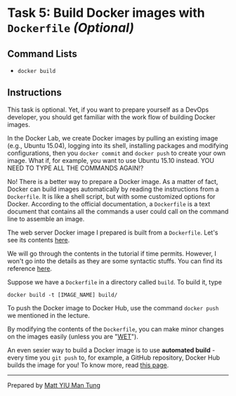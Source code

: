 # Task 5: Build Docker images with `Dockerfile` *(Optional)*

## Command Lists

- `docker build`

## Instructions

This task is optional. Yet, if you want to prepare yourself as a DevOps developer, you should get familiar with the work flow of building Docker images.

In the Docker Lab, we create Docker images by pulling an existing image (e.g., Ubuntu 15.04), logging into its shell, installing packages and modifying configurations, then you `docker commit` and `docker push` to create your own image. What if, for example, you want to use Ubuntu 15.10 instead. YOU NEED TO TYPE ALL THE COMMANDS AGAIN!?

No! There is a better way to prepare a Docker image. As a matter of fact, Docker can build images automatically by reading the instructions from a `Dockerfile`. It is like a shell script, but with some customized options for Docker. According to the official documentation, a `Dockerfile` is a text document that contains all the commands a user could call on the command line to assemble an image.

The web server Docker image I prepared is built from a `Dockerfile`. Let's see its contents [here](https://github.com/mtyiu/csci4140-asg1-web-base/blob/master/Dockerfile).

We will go through the contents in the tutorial if time permits. However, I won't go into the details as they are some syntactic stuffs. You can find its reference [here](https://docs.docker.com/engine/reference/builder/).

Suppose we have a `Dockerfile` in a directory called `build`. To build it, type

	docker build -t [IMAGE_NAME] build/

To push the Docker image to Docker Hub, use the command `docker push` we mentioned in the lecture.

By modifying the contents of the `Dockerfile`, you can make minor changes on the images easily (unless you are "[WET](https://en.wikipedia.org/wiki/Don%27t_repeat_yourself)").

An even sexier way to build a Docker image is to use **automated build** - every time you `git push` to, for example, a GitHub repository, Docker Hub builds the image for you! To know more, read [this page](https://docs.docker.com/docker-hub/builds/).

---

Prepared by [Matt YIU Man Tung](http://mtyiu.github.io/)
